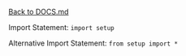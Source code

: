 [Back to DOCS.md](DOCS.md)

Import Statement: `import setup`

Alternative Import Statement: `from setup import *`

